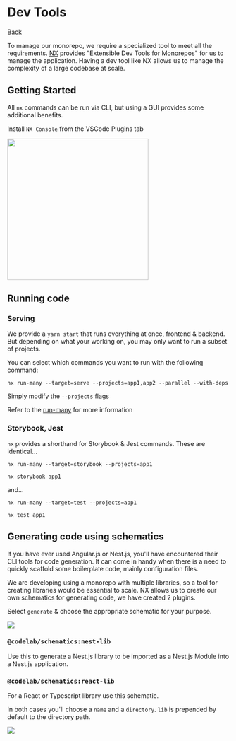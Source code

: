 # Dev Tools

[Back](../README.md)

To manage our monorepo, we require a specialized tool to meet all the requirements. [NX](https://github.com/nrwl/nx) provides "Extensible Dev Tools for Monorepos" for us to manage the application. Having a dev tool like NX allows us to manage the complexity of a large codebase at scale.

## Getting Started

All `nx` commands can be run via CLI, but using a GUI provides some additional benefits.

Install `NX Console` from the VSCode Plugins tab

<img src="https://codelab.sfo2.digitaloceanspaces.com/docs/devtools/install-nx-extensions.png" width="320">

## Running code

### Serving

We provide a `yarn start` that runs everything at once, frontend & backend. But depending on what your working on, you may only want to run a subset of projects.

You can select which commands you want to run with the following command:

`nx run-many --target=serve --projects=app1,app2 --parallel --with-deps`

Simply modify the `--projects` flags

Refer to the [run-many](https://nx.dev/latest/angular/cli/overview#run-many) for more information

### Storybook, Jest

`nx` provides a shorthand for Storybook & Jest commands. These are identical...

`nx run-many --target=storybook --projects=app1`

`nx storybook app1`

and...

`nx run-many --target=test --projects=app1`

`nx test app1`

## Generating code using schematics

If you have ever used Angular.js or Nest.js, you'll have encountered their CLI tools for code generation. It can come in handy when there is a need to quickly scaffold some boilerplate code, mainly configuration files.

We are developing using a monorepo with multiple libraries, so a tool for creating libraries would be essential to scale. NX allows us to create our own schematics for generating code, we have created 2 plugins.

Select `generate` & choose the appropriate schematic for your purpose.

<img src="https://codelab.sfo2.digitaloceanspaces.com/docs/devtools/nx-generate-dropdown.png">

### `@codelab/schematics:nest-lib`

Use this to generate a Nest.js library to be imported as a Nest.js Module into a Nest.js application.

### `@codelab/schematics:react-lib`

For a React or Typescript library use this schematic.

In both cases you'll choose a `name` and a `directory`. `lib` is prepended by default to the directory path.

<img src="https://codelab.sfo2.digitaloceanspaces.com/docs/devtools/nx-generate-code.png">


